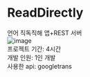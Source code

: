 # ReadDirectly
언어 직독직해 앱+REST 서버<br>
![image](https://user-images.githubusercontent.com/103106183/175492097-52e4f6a5-9df2-4cc8-960b-59f86e7d9299.png)<br>
프로젝트 기간: 4시간<br>
개발 인원: 1인 개발<br>
사용한 api: googletrans<br>
